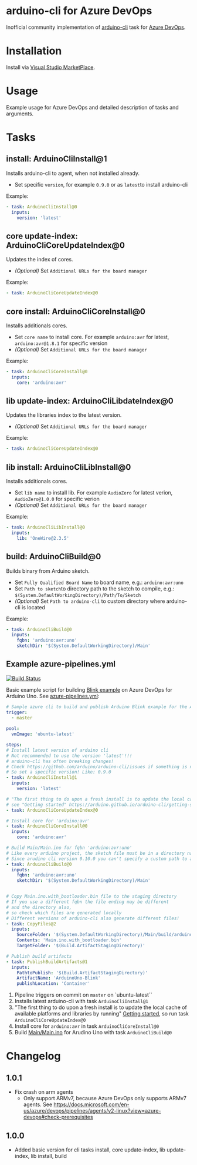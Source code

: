 # arduino-cli for Azure DevOps
Inofficial community implementation of [arduino-cli](https://arduino.github.io/arduino-cli/) task for [Azure DevOps](https://azure.microsoft.com/de-de/services/devops/).

# Installation
Install via [Visual Studio MarketPlace](https://marketplace.visualstudio.com/items?itemName=PhilippManstein.arduino-cli).

# Usage
Example usage for Azure DevOps and detailed description of tasks and arguments.

# Tasks

## install: ArduinoCliInstall@1
Installs arduino-cli to agent, when not installed already.
- Set specific `version`, for example `0.9.0` or as `latest`to install arduino-cli

Example:
```yaml
- task: ArduinoCliInstall@0
  inputs:
    version: 'latest'
```

## core update-index: ArduinoCliCoreUpdateIndex@0
Updates the index of cores.
- *(Optional)* Set `Additional URLs for the board manager`

Example:
```yaml
- task: ArduinoCliCoreUpdateIndex@0
```

## core install: ArduinoCliCoreInstall@0
Installs additionals cores.
- Set `core name` to install core. For example `arduino:avr` for latest, `arduino:avr@1.8.1` for specific version
- *(Optional)* Set `Additional URLs for the board manager`

Example:
```yaml
- task: ArduinoCliCoreInstall@0
  inputs:
    core: 'arduino:avr'
```

## lib update-index: ArduinoCliLibdateIndex@0
Updates the libraries index to the latest version.
- *(Optional)* Set `Additional URLs for the board manager`

Example:
```yaml
- task: ArduinoCliCoreUpdateIndex@0
```

## lib install: ArduinoCliLibInstall@0
Installs additionals cores.
- Set `lib name` to install lib. For example `AudioZero` for latest verion, `AudioZero@1.0.0` for specific verion
- *(Optional)* Set `Additional URLs for the board manager`

Example:
```yaml
- task: ArduinoCliLibInstall@0
  inputs:
    lib: 'OneWire@2.3.5'
```

## build: ArduinoCliBuild@0
Builds binary from Arduino sketch.
- Set `Fully Qualified Board Name` to board name, e.g.: `arduino:avr:uno` 
- Set `Path to sketch`to directory path to the sketch to compile, e.g.: `$(System.DefaultWorkingDirectory)/Path/To/Sketch`
- *(Optional)* Set `Path to arduino-cli` to custom directory where arduino-cli is located

Example:
```yaml
- task: ArduinoCliBuild@0
  inputs:
    fqbn: 'arduino:avr:uno'
    sketchDir: '$(System.DefaultWorkingDirectory)/Main'
```

## Example azure-pipelines.yml

[![Build Status](https://dev.azure.com/pmanstein/azuredevops-arduino-cli-task/_apis/build/status/duglah.azuredevops-arduino-cli-task?branchName=master)](https://dev.azure.com/pmanstein/azuredevops-arduino-cli-task/_build/latest?definitionId=7&branchName=master)

Basic example script for building [Blink example](Main/Main.ino) on Azure DevOps for Arduino Uno. 
See [azure-pipelines.yml](azure-pipelines.yml):
```yaml
# Sample azure cli to build and publish Arduino Blink example for the Arduino Uno board
trigger:
  - master
  
pool:
  vmImage: 'ubuntu-latest'

steps:
# Install latest version of arduino cli
# Not recommended to use the version 'latest'!!!
# arduino-cli has often breaking changes!
# Check https://github.com/arduino/arduino-cli/issues if something is not working anymore!
# So set a specific version! Like: 0.9.0
- task: ArduinoCliInstall@1
  inputs:
    version: 'latest'

# "The first thing to do upon a fresh install is to update the local cache of available platforms and libraries by running"
# see "Getting started" https://arduino.github.io/arduino-cli/getting-started/#connect-the-board-to-your-pc
- task: ArduinoCliCoreUpdateIndex@0

# Install core for 'arduino:avr'
- task: ArduinoCliCoreInstall@0
  inputs:
    core: 'arduino:avr'

# Build Main/Main.ino for fqbn 'arduino:avr:uno'
# Like every arduino project, the sketch file must be in a directory named the same as the sketch... ¯\_(ツ)_/¯
# Since arudino cli version 0.10.0 you can't specify a custom path to a sketch file, like 'somedir/someskecht.ino'!
- task: ArduinoCliBuild@0
  inputs:
    fqbn: 'arduino:avr:uno'
    sketchDir: '$(System.DefaultWorkingDirectory)/Main'


# Copy Main.ino.with_bootloader.bin file to the staging directory
# If you use a different fqbn the file ending may be different
# and the directory also,
# so check which files are generated locally
# Different versions of arduino-cli also generate different files!
- task: CopyFiles@2
  inputs:
    SourceFolder: '$(System.DefaultWorkingDirectory)/Main/build/arduino.avr.uno/'
    Contents: 'Main.ino.with_bootloader.bin'
    TargetFolder: '$(Build.ArtifactStagingDirectory)'

# Publish build artifacts
- task: PublishBuildArtifacts@1
  inputs:
    PathtoPublish: '$(Build.ArtifactStagingDirectory)'
    ArtifactName: 'ArduinoUno-Blink'
    publishLocation: 'Container'
```

1. Pipeline triggers on commit on `master` on `ubuntu-latest``
2. Installs latest arduino-cli with task `ArduinoCliInstall@1`
3. "The first thing to do upon a fresh install is to update the local cache of available platforms and libraries by running" [Getting started](https://arduino.github.io/arduino-cli/getting-started/#connect-the-board-to-your-pc), so run task `ArduinoCliCoreUpdateIndex@0`
4. Install core for `arduino:avr` in task `ArduinoCliCoreInstall@0`
5. Build [Main/Main.ino](Main/Main.ino) for Arudino Uno with task `ArduinoCliBuild@0`

# Changelog

## 1.0.1
- Fix crash on arm agents
    - Only support ARMv7, because Azure DevOps only supports ARMv7 agents. See https://docs.microsoft.com/en-us/azure/devops/pipelines/agents/v2-linux?view=azure-devops#check-prerequisites

## 1.0.0
- Added basic version for cli tasks install, core update-index, lib update-index, lib install, build